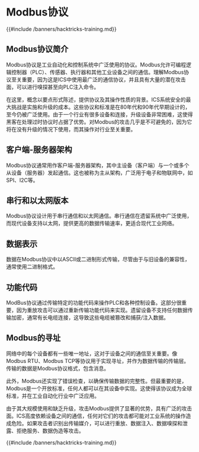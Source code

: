 # Modbus协议

{{#include /banners/hacktricks-training.md}}

## Modbus协议简介

Modbus协议是工业自动化和控制系统中广泛使用的协议。Modbus允许可编程逻辑控制器（PLC）、传感器、执行器和其他工业设备之间的通信。理解Modbus协议至关重要，因为这是ICS中使用最广泛的通信协议，并且具有大量的潜在攻击面，可以进行嗅探甚至向PLC注入命令。

在这里，概念以要点形式陈述，提供协议及其操作性质的背景。ICS系统安全的最大挑战是实施和升级的成本。这些协议和标准是在80年代和90年代早期设计的，至今仍被广泛使用。由于一个行业有很多设备和连接，升级设备非常困难，这使得黑客在处理过时协议时占据了优势。对Modbus的攻击几乎是不可避免的，因为它将在没有升级的情况下使用，而其操作对行业至关重要。

## 客户端-服务器架构

Modbus协议通常用作客户端-服务器架构，其中主设备（客户端）与一个或多个从设备（服务器）发起通信。这也被称为主从架构，广泛用于电子和物联网中，如SPI、I2C等。

## 串行和以太网版本

Modbus协议设计用于串行通信和以太网通信。串行通信在遗留系统中广泛使用，而现代设备支持以太网，提供更高的数据传输速率，更适合现代工业网络。

## 数据表示

数据在Modbus协议中以ASCII或二进制形式传输，尽管由于与旧设备的兼容性，通常使用二进制格式。

## 功能代码

ModBus协议通过传输特定的功能代码来操作PLC和各种控制设备。这部分很重要，因为重放攻击可以通过重新传输功能代码来实现。遗留设备不支持任何数据传输加密，通常有长电缆连接，这导致这些电缆被篡改和捕获/注入数据。

## Modbus的寻址

网络中的每个设备都有一些唯一地址，这对于设备之间的通信至关重要。像Modbus RTU、Modbus TCP等协议用于实现寻址，并作为数据传输的传输层。传输的数据是Modbus协议格式，包含消息。

此外，Modbus还实现了错误检查，以确保传输数据的完整性。但最重要的是，Modbus是一个开放标准，任何人都可以在其设备中实现。这使得该协议成为全球标准，并在工业自动化行业中广泛应用。

由于其大规模使用和缺乏升级，攻击Modbus提供了显著的优势，具有广泛的攻击面。ICS高度依赖设备之间的通信，任何对它们的攻击都可能对工业系统的操作造成危险。如果攻击者识别出传输媒介，可以进行重放、数据注入、数据嗅探和泄露、拒绝服务、数据伪造等攻击。

{{#include /banners/hacktricks-training.md}}
